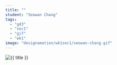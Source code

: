 ```yaml
---
title: ""
student: "Seowan Chang"
tags:
  - "gd3"
  - "sec1"
  - "gif"
  - "wk1"
image: "designamation/wk1sec1/seowan-chang.gif"
---
```


<img src="{{urls.media}}/{{ image }}" alt="{{ title }}"/>

